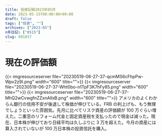 ```yaml
---
title: 投資記録2023年05月
date: 2023-05-15T00:00:00+09:00
draft: false
tags: ["投資", ""]
archives: ["2023-05"]
n年日記: ["0515"]
slug: 601837
---
```


# 現在の評価額

{{< imgresourceserver file="20230519-06-27-37-qcmMS6cFhpPw-Wpv2z9I.png" width="600" title="">}}
{{< imgresourceserver file="20230519-06-27-37-Wht0bo-n1TpF3K7hFy85.png" width="600" title="">}}
{{< imgresourceserver file="20230519-06-27-37-MhQ2wCvwgfnZZxnAllxB.png" width="600" title="">}}
アメリカのよくわからん銀行の信用不安が後退して株価が伸びている。FRB の利上げも、もう無理でしょうといった雰囲気。先月に比べてリスク資産の評価額が 100 万ぐらい増えた。二重窓のリフォーム代金と固定資産税を支払ったので現金は減った。現在、日本株が伸びており日経平均は久しぶりに 3 万を超えた。今月の資産には算入されていないが 100 万日本株の投資信託を購入。
